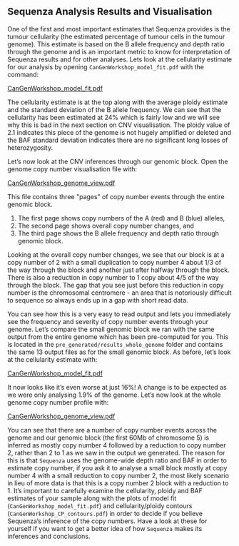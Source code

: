 ## Sequenza Analysis Results and Visualisation

One of the first and most important estimates that Sequenza provides is
the tumour cellularity (the estimated percentage of tumour cells in the
tumour genome). This estimate is based on the B allele frequency and
depth ratio through the genome and is an important metric to know for
interpretation of Sequenza results and for other analyses. Lets look at
the cellularity estimate for our analysis by opening
`CanGenWorkshop_model_fit.pdf` with the command:

  [CanGenWorkshop_model_fit.pdf](repo:sequenza_results/CanGenWorkshop_model_fit.pdf)

The cellularity estimate is at the top along with the average ploidy
estimate and the standard deviation of the B allele frequency. We can
see that the cellularity has been estimated at 24% which is fairly low
and we will see why this is bad in the next section on CNV
visualisation. The ploidy value of 2.1 indicates this piece of the
genome is not hugely amplified or deleted and the BAF standard deviation
indicates there are no significant long losses of heterozygosity.

Let’s now look at the CNV inferences through our genomic block. Open the
genome copy number visualisation file with:

  [CanGenWorkshop_genome_view.pdf](repo:sequenza_results/CanGenWorkshop_genome_view.pdf)

This file contains three "pages" of copy number events through the
entire genomic block.

1. The first page shows copy numbers of the A (red) and B (blue) alleles,
2. The second page shows overall copy number changes, and
3. The third page shows the B allele frequency and depth ratio through
genomic block.  

Looking at the overall copy number changes, we see that
our block is at a copy number of 2 with a small duplication to copy
number 4 about 1/3 of the way through the block and another just after
halfway through the block. There is also a reduction in copy number to 1
copy about 4/5 of the way through the block. The gap that you see just
before this reduction in copy number is the chromosomal centromere - an
area that is notoriously difficult to sequence so always ends up in a
gap with short read data.

You can see how this is a very easy to read output and lets you
immediately see the frequency and severity of copy number events through
your genome. Let’s compare the small genomic block we ran with the same
output from the entire genome which has been pre-computed for you. This
is located in the `pre_generated/results_whole_genome` folder and
contains the same 13 output files as for the small genomic block. As
before, let’s look at the cellularity estimate with:

  [CanGenWorkshop_model_fit.pdf](repo:pre_generated/results_whole_genome/CanGenWorkshop_model_fit.pdf)

It now looks like it’s even worse at just 16%! A change is to be
expected as we were only analysing 1.9% of the genome. Let’s now look at
the whole genome copy number profile with:

  [CanGenWorkshop_genome_view.pdf](repo:pre_generated/results_whole_genome/CanGenWorkshop_genome_view.pdf)

You can see that there are a number of copy number events across the
genome and our genomic block (the first 60Mb of chromosome 5) is
inferred as mostly copy number 4 followed by a reduction to copy number
2, rather than 2 to 1 as we saw in the output we generated. The reason
for this is that `Sequenza` uses the genome-wide depth ratio and BAF in
order to estimate copy number, if you ask it to analyse a small block
mostly at copy number 4 with a small reduction to copy number 2, the
most likely scenario in lieu of more data is that this is a copy number
2 block with a reduction to 1. It’s important to carefully examine the
cellularity, ploidy and BAF estimates of your sample along with the
plots of model fit (`CanGenWorkshop_model_fit.pdf`) and
cellularity/ploidy contours (`CanGenWorkshop_CP_contours.pdf`) in order
to decide if you believe Sequenza’s inference of the copy numbers. Have
a look at these for yourself if you want to get a better idea of how
`Sequenza` makes its inferences and conclusions.
